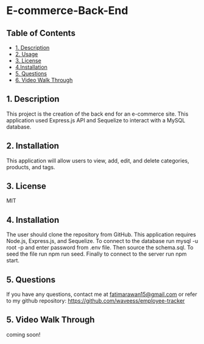 # E-commerce-Back-End
## Table of Contents
 
 * [1. Description](#1-description)
 * [2. Usage](#2-usage)
 * [3. License](#3-license)
 * [4.Installation](#4installation)
 * [5. Questions](#5-questions)
 * [6. Video Walk Through](#1-description)
 
 
## 1. Description
This project is the creation of the back end for an e-commerce site. This application used Express.js API and Sequelize to interact with a MySQL database.

##  2. Installation
This application will allow users to view, add, edit, and delete categories, products, and tags.

## 3. License

MIT

##  4. Installation
The user should clone the repository from GitHub. This application requires Node.js, Express.js, and Sequelize. To connect to the database run mysql -u root -p and enter password from .env file. Then source the schema.sql. To seed the file run npm run seed. Finally to connect to the server run npm start.

##  5. Questions

If you have any questions, contact me at fatimarawan15@gmail.com or refer to my github repository: https://github.com/waveess/employee-tracker

##  5. Video Walk Through

coming soon!


